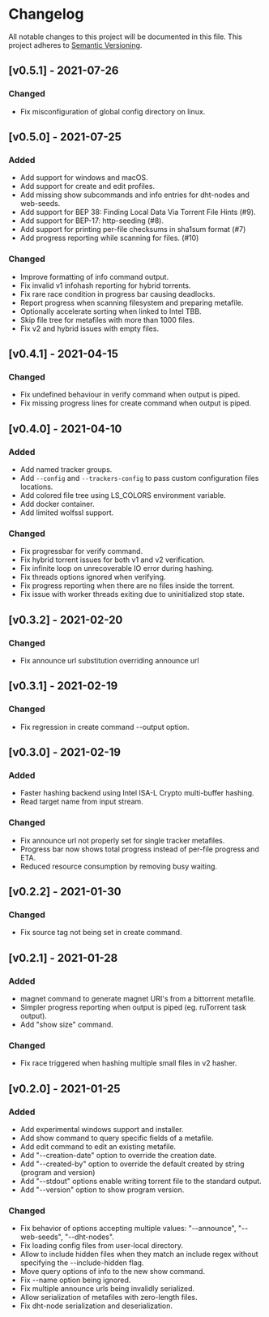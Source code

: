 # Changelog
All notable changes to this project will be documented in this file.
This project adheres to [Semantic Versioning](http://semver.org/).

## [v0.5.1] - 2021-07-26
### Changed
* Fix misconfiguration of global config directory on linux.

## [v0.5.0] - 2021-07-25
### Added
* Add support for windows and macOS.
* Add support for create and edit profiles.
* Add missing show subcommands and info entries for dht-nodes and web-seeds.
* Add support for BEP 38: Finding Local Data Via Torrent File Hints (#9).
* Add support for BEP-17: http-seeding (#8).
* Add support for printing per-file checksums in sha1sum format (#7)
* Add progress reporting while scanning for files. (#10)

### Changed
* Improve formatting of info command output.
* Fix invalid v1 infohash reporting for hybrid torrents.
* Fix rare race condition in progress bar causing deadlocks.
* Report progress when scanning filesystem and preparing metafile.
* Optionally accelerate sorting when linked to Intel TBB.
* Skip file tree for metafiles with more than 1000 files.
* Fix v2 and hybrid issues with empty files.

## [v0.4.1] - 2021-04-15
### Changed
* Fix undefined behaviour in verify command when output is piped.
* Fix missing progress lines for create command when output is piped.

## [v0.4.0] - 2021-04-10
### Added
* Add named tracker groups.
* Add `--config` and `--trackers-config` to pass custom configuration files locations.
* Add colored file tree using LS_COLORS environment variable.
* Add docker container.
* Add limited wolfssl support.

### Changed
* Fix progressbar for verify command.
* Fix hybrid torrent issues for both v1 and v2 verification.
* Fix infinite loop on unrecoverable IO error during hashing.
* Fix threads options ignored when verifying.
* Fix progress reporting when there are no files inside the torrent.
* Fix issue with worker threads exiting due to uninitialized stop state.

## [v0.3.2] - 2021-02-20
### Changed
* Fix announce url substitution overriding announce url

## [v0.3.1] - 2021-02-19
### Changed
* Fix regression in create command --output option.

## [v0.3.0] - 2021-02-19
### Added
* Faster hashing backend using Intel ISA-L Crypto multi-buffer hashing.
* Read target name from input stream.

### Changed
* Fix announce url not properly set for single tracker metafiles.
* Progress bar now shows total progress instead of per-file progress and ETA. 
* Reduced resource consumption by removing busy waiting.

## [v0.2.2] - 2021-01-30
### Changed
* Fix source tag not being set in create command.

## [v0.2.1] - 2021-01-28
### Added 
* magnet command to generate magnet URI's from a bittorrent metafile.
* Simpler progress reporting when output is piped (eg. ruTorrent task output).
* Add "show size" command.

### Changed
* Fix race triggered when hashing multiple small files in v2 hasher.

## [v0.2.0] - 2021-01-25
### Added
* Add experimental windows support and installer.
* Add show command to query specific fields of a metafile.
* Add edit command to edit an existing metafile.
* Add "--creation-date" option to override the creation date.
* Add "--created-by" option to override the default created by string (program and version)
* Add "--stdout" options enable writing torrent file to the standard output.
* Add "--version" option to show program version.

### Changed
* Fix behavior of options accepting multiple values: "--announce", "--web-seeds", "--dht-nodes".
* Fix loading config files from user-local directory.
* Allow to include hidden files when they match an include regex without specifying the --include-hidden flag.
* Move query options of info to the new show command.
* Fix --name option being ignored.
* Fix multiple announce urls being invalidly serialized.
* Allow serialization of metafiles with zero-length files.
* Fix dht-node serialization and deserialization.

[comment]: <> (### Removed)